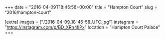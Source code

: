 +++
date = "2016-04-09T18:45:58+00:00"
title = "Hampton Court"
slug = "2016/hampton-court"

[extra]
images = ["/2016-04-09_18-45-58_UTC.jpg"]
instagram = "https://instagram.com/p/BD_XRn4IIPx"
location = "Hampton Court Palace"
+++
